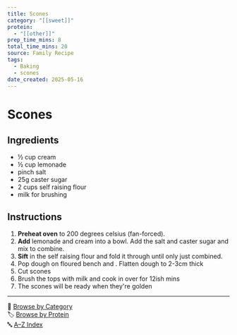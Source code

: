 ```yaml
---
title: Scones
category: "[[sweet]]"
protein:
  - "[[other]]"
prep_time_mins: 8
total_time_mins: 20
source: Family Recipe
tags:
  - Baking
  - scones
date_created: 2025-05-16
---
```


# Scones

## Ingredients

- ½ cup cream  
- ½ cup lemonade  
- pinch salt  
- 25g caster sugar  
- 2 cups self raising flour  
- milk for brushing

## Instructions

1. **Preheat oven** to 200 degrees celsius (fan-forced).  
2. **Add** lemonade and cream into a bowl. Add the salt and caster sugar and mix to combine.  
3. **Sift** in the self raising flour and fold it through until only just combined.  
4. Pop dough on floured bench and . Flatten dough to 2-3cm thick  
5. Cut scones  
6. Brush the tops with milk and cook in over for 12ish mins  
7. The scones will be ready when they're golden


---

📁 [Browse by Category](../indexes/categories.md)  
🏷️ [Browse by Protein](../indexes/protein.md)  
🔤 [A–Z Index](../indexes/alphabet.md)
